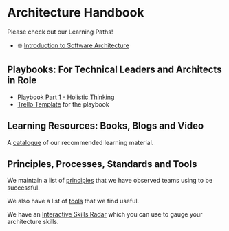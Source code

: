 # Architecture Handbook

Please check out our Learning Paths!

- :sparkle: [Introduction to Software Architecture](learning_paths/introduction_to_software_architecture.md)

## Playbooks: For Technical Leaders and Architects in Role

- [Playbook Part 1 - Holistic Thinking](https://docs.google.com/presentation/d/1RwBxzT37oZNXWZzJBgZ9e-IzXfYOlf7FnGIPdjEZV-Q/edit?usp=sharing)
- [Trello Template](https://trello.com/b/YIcVgWde/architecture-playbook-template) for the playbook

## Learning Resources: Books, Blogs and Video

A [catalogue](resources.md) of our recommended learning material.

## Principles, Processes, Standards and Tools

We maintain a list of [principles](principles.md) that we have observed teams using to be successful.

We also have a list of [tools](principles/tools.md) that we find useful.

We have an [Interactive Skills Radar](https://madetech.github.io/skills-radar-prototype/) which you can use to gauge your architecture skills.
